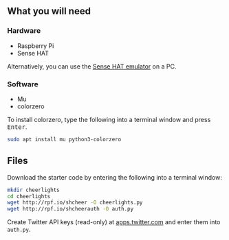 ## What you will need

### Hardware

- Raspberry Pi
- Sense HAT

Alternatively, you can use the [Sense HAT emulator](http://sense-emu.readthedocs.io/) on a PC.

### Software

- Mu
- colorzero

To install colorzero, type the following into a terminal window and press <kbd>Enter</kbd>.

```bash
sudo apt install mu python3-colorzero
```

## Files

Download the starter code by entering the following into a terminal window:

```bash
mkdir cheerlights
cd cheerlights
wget http://rpf.io/shcheer -O cheerlights.py
wget http://rpf.io/shcheerauth -O auth.py
```

Create Twitter API keys (read-only) at [apps.twitter.com](https://apps.twitter.com/) and enter them into `auth.py`.
